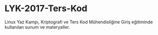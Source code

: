 # LYK-2017-Ters-Kod
Linux Yaz Kampı, Kriptografi ve Ters Kod Mühendisliğine Giriş eğitiminde kullanılan sunum ve materyaller.
